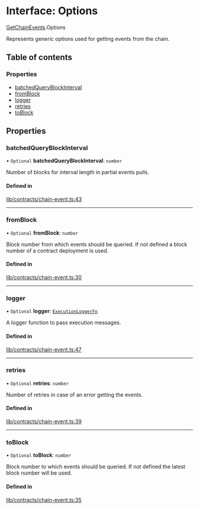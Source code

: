 # Interface: Options

[GetChainEvents](../modules/GetChainEvents.md).Options

Represents generic options used for getting events from the chain.

## Table of contents

### Properties

- [batchedQueryBlockInterval](GetChainEvents.Options.md#batchedqueryblockinterval)
- [fromBlock](GetChainEvents.Options.md#fromblock)
- [logger](GetChainEvents.Options.md#logger)
- [retries](GetChainEvents.Options.md#retries)
- [toBlock](GetChainEvents.Options.md#toblock)

## Properties

### batchedQueryBlockInterval

• `Optional` **batchedQueryBlockInterval**: `number`

Number of blocks for interval length in partial events pulls.

#### Defined in

[lib/contracts/chain-event.ts:43](https://github.com/threshold-network/tbtc-v2/blob/ntt-typescript/typescript/src/lib/contracts/chain-event.ts#L43)

___

### fromBlock

• `Optional` **fromBlock**: `number`

Block number from which events should be queried.
If not defined a block number of a contract deployment is used.

#### Defined in

[lib/contracts/chain-event.ts:30](https://github.com/threshold-network/tbtc-v2/blob/ntt-typescript/typescript/src/lib/contracts/chain-event.ts#L30)

___

### logger

• `Optional` **logger**: [`ExecutionLoggerFn`](../README.md#executionloggerfn)

A logger function to pass execution messages.

#### Defined in

[lib/contracts/chain-event.ts:47](https://github.com/threshold-network/tbtc-v2/blob/ntt-typescript/typescript/src/lib/contracts/chain-event.ts#L47)

___

### retries

• `Optional` **retries**: `number`

Number of retries in case of an error getting the events.

#### Defined in

[lib/contracts/chain-event.ts:39](https://github.com/threshold-network/tbtc-v2/blob/ntt-typescript/typescript/src/lib/contracts/chain-event.ts#L39)

___

### toBlock

• `Optional` **toBlock**: `number`

Block number to which events should be queried.
If not defined the latest block number will be used.

#### Defined in

[lib/contracts/chain-event.ts:35](https://github.com/threshold-network/tbtc-v2/blob/ntt-typescript/typescript/src/lib/contracts/chain-event.ts#L35)
